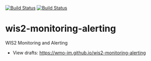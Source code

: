 [![Build Status](https://github.com/wmo-im/wis2-monitoring-alerting/workflows/build%20specification%20and%20KPIs/badge.svg)](https://github.com/wmo-im/wis2-monitoring-alerting/actions)
[![Build Status](https://github.com/wmo-im/wis2-monitoring-alerting/workflows/validate%20schema%20and%20examples/badge.svg)](https://github.com/wmo-im/wis2-monitoring-alerting/actions)

# wis2-monitoring-alerting

WIS2 Monitoring and Alerting
* View drafts: https://wmo-im.github.io/wis2-monitoring-alerting
